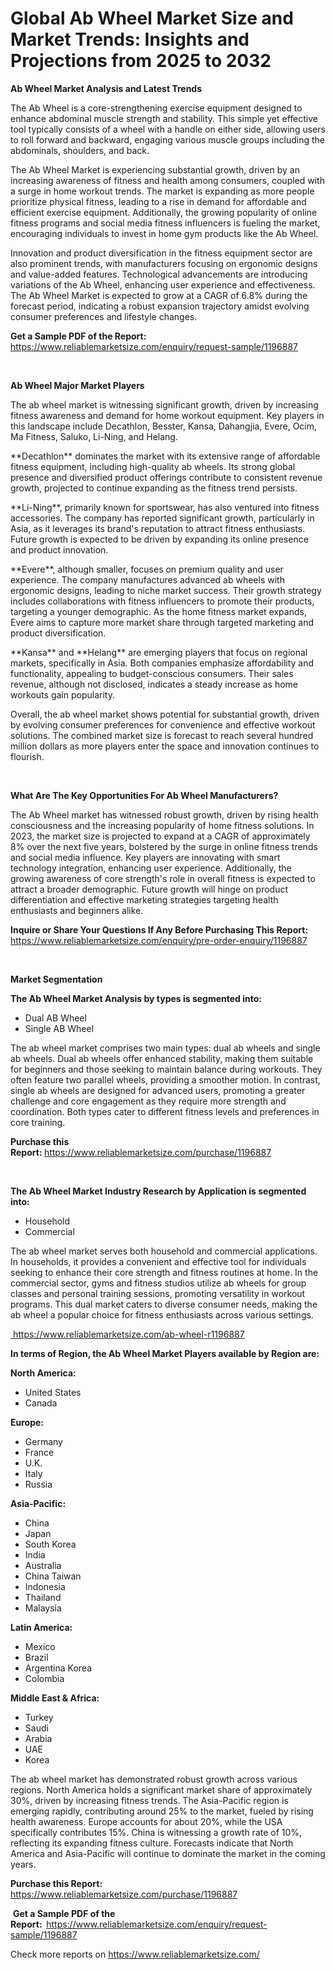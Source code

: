 <p><h1>Global Ab Wheel Market Size and Market Trends: Insights and Projections from 2025 to 2032</h1></p><p><strong>Ab Wheel Market Analysis and Latest Trends</strong></p>
<p><p>The Ab Wheel is a core-strengthening exercise equipment designed to enhance abdominal muscle strength and stability. This simple yet effective tool typically consists of a wheel with a handle on either side, allowing users to roll forward and backward, engaging various muscle groups including the abdominals, shoulders, and back.</p><p>The Ab Wheel Market is experiencing substantial growth, driven by an increasing awareness of fitness and health among consumers, coupled with a surge in home workout trends. The market is expanding as more people prioritize physical fitness, leading to a rise in demand for affordable and efficient exercise equipment. Additionally, the growing popularity of online fitness programs and social media fitness influencers is fueling the market, encouraging individuals to invest in home gym products like the Ab Wheel. </p><p>Innovation and product diversification in the fitness equipment sector are also prominent trends, with manufacturers focusing on ergonomic designs and value-added features. Technological advancements are introducing variations of the Ab Wheel, enhancing user experience and effectiveness. The Ab Wheel Market is expected to grow at a CAGR of 6.8% during the forecast period, indicating a robust expansion trajectory amidst evolving consumer preferences and lifestyle changes.</p></p>
<p><strong>Get a Sample PDF of the Report:&nbsp;</strong> <a href="https://www.reliablemarketsize.com/enquiry/request-sample/1196887?utm_campaign=2314&utm_medium=2&utm_source=Github&utm_content=ia&utm_term=28022025&utm_id=ab-wheel">https://www.reliablemarketsize.com/enquiry/request-sample/1196887</a></p>
<p>&nbsp;</p>
<p><strong>Ab Wheel Major Market Players</strong></p>
<p><p>The ab wheel market is witnessing significant growth, driven by increasing fitness awareness and demand for home workout equipment. Key players in this landscape include Decathlon, Besster, Kansa, Dahangjia, Evere, Ocim, Ma Fitness, Saluko, Li-Ning, and Helang.</p><p>**Decathlon** dominates the market with its extensive range of affordable fitness equipment, including high-quality ab wheels. Its strong global presence and diversified product offerings contribute to consistent revenue growth, projected to continue expanding as the fitness trend persists.</p><p>**Li-Ning**, primarily known for sportswear, has also ventured into fitness accessories. The company has reported significant growth, particularly in Asia, as it leverages its brand's reputation to attract fitness enthusiasts. Future growth is expected to be driven by expanding its online presence and product innovation.</p><p>**Evere**, although smaller, focuses on premium quality and user experience. The company manufactures advanced ab wheels with ergonomic designs, leading to niche market success. Their growth strategy includes collaborations with fitness influencers to promote their products, targeting a younger demographic. As the home fitness market expands, Evere aims to capture more market share through targeted marketing and product diversification.</p><p>**Kansa** and **Helang** are emerging players that focus on regional markets, specifically in Asia. Both companies emphasize affordability and functionality, appealing to budget-conscious consumers. Their sales revenue, although not disclosed, indicates a steady increase as home workouts gain popularity.</p><p>Overall, the ab wheel market shows potential for substantial growth, driven by evolving consumer preferences for convenience and effective workout solutions. The combined market size is forecast to reach several hundred million dollars as more players enter the space and innovation continues to flourish.</p></p>
<p>&nbsp;</p>
<p><strong>What Are The Key Opportunities For Ab Wheel Manufacturers?</strong></p>
<p><p>The Ab Wheel market has witnessed robust growth, driven by rising health consciousness and the increasing popularity of home fitness solutions. In 2023, the market size is projected to expand at a CAGR of approximately 8% over the next five years, bolstered by the surge in online fitness trends and social media influence. Key players are innovating with smart technology integration, enhancing user experience. Additionally, the growing awareness of core strength's role in overall fitness is expected to attract a broader demographic. Future growth will hinge on product differentiation and effective marketing strategies targeting health enthusiasts and beginners alike.</p></p>
<p><strong>Inquire or Share Your Questions If Any Before Purchasing This Report:</strong> <a href="https://www.reliablemarketsize.com/enquiry/pre-order-enquiry/1196887?utm_campaign=2314&utm_medium=2&utm_source=Github&utm_content=ia&utm_term=28022025&utm_id=ab-wheel">https://www.reliablemarketsize.com/enquiry/pre-order-enquiry/1196887</a></p>
<p>&nbsp;</p>
<p><strong>Market Segmentation</strong></p>
<p><strong>The Ab Wheel Market Analysis by types is segmented into:</strong></p>
<p><ul><li>Dual AB Wheel</li><li>Single AB Wheel</li></ul></p>
<p><p>The ab wheel market comprises two main types: dual ab wheels and single ab wheels. Dual ab wheels offer enhanced stability, making them suitable for beginners and those seeking to maintain balance during workouts. They often feature two parallel wheels, providing a smoother motion. In contrast, single ab wheels are designed for advanced users, promoting a greater challenge and core engagement as they require more strength and coordination. Both types cater to different fitness levels and preferences in core training.</p></p>
<p><strong>Purchase this Report:&nbsp;</strong><a href="https://www.reliablemarketsize.com/purchase/1196887?utm_campaign=2314&utm_medium=2&utm_source=Github&utm_content=ia&utm_term=28022025&utm_id=ab-wheel">https://www.reliablemarketsize.com/purchase/1196887</a></p>
<p>&nbsp;</p>
<p><strong>The Ab Wheel Market Industry Research by Application is segmented into:</strong></p>
<p><ul><li>Household</li><li>Commercial</li></ul></p>
<p><p>The ab wheel market serves both household and commercial applications. In households, it provides a convenient and effective tool for individuals seeking to enhance their core strength and fitness routines at home. In the commercial sector, gyms and fitness studios utilize ab wheels for group classes and personal training sessions, promoting versatility in workout programs. This dual market caters to diverse consumer needs, making the ab wheel a popular choice for fitness enthusiasts across various settings.</p></p>
<p><a href="https://www.reliablemarketsize.com/ab-wheel-r1196887?utm_campaign=2314&utm_medium=2&utm_source=Github&utm_content=ia&utm_term=28022025&utm_id=ab-wheel">&nbsp;https://www.reliablemarketsize.com/ab-wheel-r1196887</a></p>
<p><strong>In terms of Region, the Ab Wheel Market Players available by Region are:</strong></p>
<p>
    <p> <strong> North America: </strong>
        <ul>
            <li>United States</li>
            <li>Canada</li>
        </ul>
        </p> 
    <p> <strong> Europe: </strong>
        <ul>
            <li>Germany</li>
            <li>France</li>
            <li>U.K.</li>
            <li>Italy</li>
            <li>Russia</li>
        </ul>
        </p> 
    <p> <strong> Asia-Pacific: </strong>
        <ul>
            <li>China</li>
            <li>Japan</li>
            <li>South Korea</li>
            <li>India</li>
            <li>Australia</li>
            <li>China Taiwan</li>
            <li>Indonesia</li>
            <li>Thailand</li>
            <li>Malaysia</li>
        </ul>
        </p> 
    <p> <strong> Latin America: </strong>
        <ul>
            <li>Mexico</li>
            <li>Brazil</li>
            <li>Argentina Korea</li>
            <li>Colombia</li>
        </ul>
        </p> 
    <p> <strong> Middle East & Africa: </strong>
        <ul>
            <li>Turkey</li>
            <li>Saudi</li>
            <li>Arabia</li>
            <li>UAE</li>
            <li>Korea</li>
        </ul>
    </p>
    </p>
<p><p>The ab wheel market has demonstrated robust growth across various regions. North America holds a significant market share of approximately 30%, driven by increasing fitness trends. The Asia-Pacific region is emerging rapidly, contributing around 25% to the market, fueled by rising health awareness. Europe accounts for about 20%, while the USA specifically contributes 15%. China is witnessing a growth rate of 10%, reflecting its expanding fitness culture. Forecasts indicate that North America and Asia-Pacific will continue to dominate the market in the coming years.</p></p>
<p><strong>Purchase this Report: </strong><a href="https://www.reliablemarketsize.com/purchase/1196887?utm_campaign=2314&utm_medium=2&utm_source=Github&utm_content=ia&utm_term=28022025&utm_id=ab-wheel">https://www.reliablemarketsize.com/purchase/1196887</a></p>
<p>&nbsp;<strong>Get a Sample PDF of the Report:&nbsp;&nbsp;</strong><a href="https://www.reliablemarketsize.com/enquiry/request-sample/1196887?utm_campaign=2314&utm_medium=2&utm_source=Github&utm_content=ia&utm_term=28022025&utm_id=ab-wheel">https://www.reliablemarketsize.com/enquiry/request-sample/1196887</a></p>
<p><strong></strong></p>
<p>Check more reports on <a href="https://www.reliablemarketsize.com/?utm_campaign=2314&utm_medium=2&utm_source=Github&utm_content=ia&utm_term=28022025&utm_id=ab-wheel">https://www.reliablemarketsize.com/</a></p>